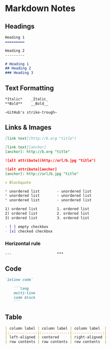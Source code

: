 # Markdown Notes

## Headings

```markdown
Heading 1
=========

Heading 2
---------

# Heading 1
## Heading 2
### Heading 3
```

## Text Formatting

```markdown
*Italic*    _Italic_
**Bold**    __Bold__

~GitHub's strike-trough~
```

## Links & Images

```markdown
[link text](http://b.org "title")

[link text][anchor]
[anchor]: http://b.org "title"

![alt attribute](http://url/b.jpg "title")

![alt attribute][anchor]
[anchor]: http://url/b.jpg "title"
```

```markdown
> Blockquote

* unordered list        - unordered list
* unordered list        - unordered list
* unordered list        - unordered list

1) ordered list         1. ordered list
2) ordered list         2. ordered list
3) ordered list         3. ordered list

- [ ] empty checkbox
- [x] checked checkbox
```

### Horizontal rule

```markdown
---                     ***
```

## Code

```markdown
`inline code`

    ```lang
    multi-line
    code block
    ```
```

## Table

```markdown
| column label | column label | column label  |
|:-------------|:------------:|--------------:|
| left-aligned | centered     | right-aligned |
| row contents | row contents | row contents  |
```
